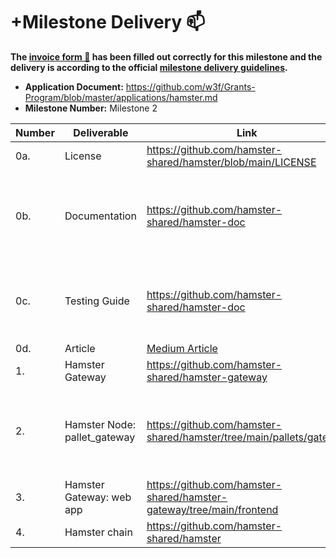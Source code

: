 # +Milestone Delivery 📫

**The [invoice form 📝](https://docs.google.com/forms/d/e/1FAIpQLSdSqj2vYjvpiIytkjcc40Pwl0Eg76WGUAq5L9e8eFuuOegmLw/viewform) has been filled out correctly for this milestone and the delivery is according to the official [milestone delivery guidelines](https://github.com/w3f/General-Grants-Program/blob/master/grants/milestone-deliverables-guidelines.md).**

- **Application Document:** https://github.com/w3f/Grants-Program/blob/master/applications/hamster.md
- **Milestone Number:** Milestone 2


| Number | Deliverable                     | Link                                                                   | Notes                                                  |
| ------ | ------------------------------- | ---------------------------------------------------------------------- | ------------------------------------------------------ |
| 0a.    | License                         | https://github.com/hamster-shared/hamster/blob/main/LICENSE            | Apache 2.0                                             |
| 0b.    | Documentation                   | https://github.com/hamster-shared/hamster-doc                          | Hamster Gateway Tutorials.md file includes installation and usage tutorials            |
| 0c.    | Testing Guide                   | https://github.com/hamster-shared/hamster-doc                          | Tests can be found in the individual project tutorials |
| 0d.    | Article                         | [Medium Article](https://medium.com/@sun1275596256/hanster-application-tutorial-f8f13be9ae4f)                         | |
| 1.     | Hamster Gateway                 | https://github.com/hamster-shared/hamster-gateway                      |                                                        |
| 2.     | Hamster Node: pallet_gateway    | https://github.com/hamster-shared/hamster/tree/main/pallets/gateway    | Create a Substrate module that will have Register gateway function.                                                       |
| 3.     | Hamster Gateway: web app        | https://github.com/hamster-shared/hamster-gateway/tree/main/frontend   |                                                        |
| 4.     | Hamster chain                   | https://github.com/hamster-shared/hamster                              |                                                        |


